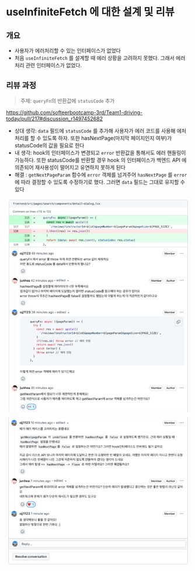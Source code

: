 # useInfiniteFetch 에 대한 설계 및 리뷰
## 개요
- 사용자가 에러처리할 수 있는 인터페이스가 없었다
- 처음 `useInfiniteFetch` 를 설계할 때 에러 상황을 고려하지 못했다. 그래서 에러 처리 관련 인터페이스가 없었다.

## 리뷰 과정
> 주제: `queryFn`의 반환값에 `statusCode` 추가

https://github.com/softeerbootcamp-3rd/Team1-driving-today/pull/217#discussion_r1497452682

- 상대 생각: `data` 필드에 `statusCode` 를 추가해 사용자가 에러 코드를 사용해 에처 처리를 할 수 있도록 하자. 또한 hasNextPage(마지막 페이지인지 여부)가 statusCode의 값을 필요로 한다
- 내 생각: hook의 인터페이스가 변경되고 `error` 반환값을 통해서도 에러 핸들링이 가능하다. 또한 statusCode를 반환할 경우 hook 의 인터페이스가 백엔드 API 에 의존되어 재사용성이 떨어지고 유연하지 못하게 된다
- 해결 : `getNextPageParam` 함수에 `error` 객체를 넘겨주어 `hasNextPage` 를 `error`에 따라 결정할 수 있도록 수정하기로 했다. 그러면 `data` 필드는 그대로 유지할 수 있다

![](images/use-infinite-fetch-review1.png)

![](images/use-infinite-fetch-review2.png)